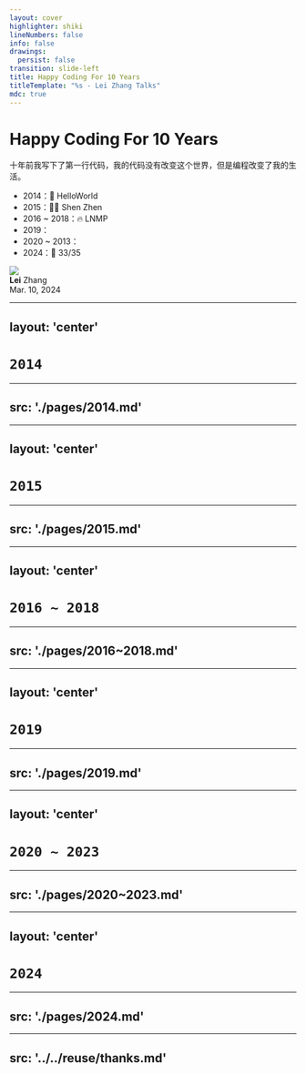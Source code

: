 ```yaml
---
layout: cover
highlighter: shiki
lineNumbers: false
info: false
drawings:
  persist: false
transition: slide-left
title: Happy Coding For 10 Years
titleTemplate: "%s - Lei Zhang Talks"
mdc: true
---
```


# Happy Coding For 10 Years

十年前我写下了第一行代码，我的代码没有改变这个世界，但是编程改变了我的生活。

- 2014：👋 HelloWorld
- 2015：👨‍💻 Shen Zhen
- 2016 ~ 2018：🔥 LNMP
- 2019：<logos-nodejs-icon /> <logos-npm-icon /> <logos-webpack /> <logos-vue />
- 2020 ~ 2013：<logos-docker-icon /> <logos-typescript-icon-round /> <logos-react /> <logos-nextjs-icon />  <logos-vercel-icon /> <Slidev /> <logos-astro-icon /> <logos-vitejs /> <logos-tailwindcss-icon />
- 2024：🫢 33/35

<div class="abs-bl mx-14 my-12 flex items-center">
  <img src="https://www.lovchun.com/images/avatar.jpg" class="rounded-full h-8">
  <div class="ml-3 flex flex-col text-left">
    <div><b>Lei</b> Zhang</div>
    <div class="text-sm opacity-50">Mar. 10, 2024</div>
  </div>
</div>

---
layout: 'center'
---

# `2014`

---
src: './pages/2014.md'
---

---
layout: 'center'
---

# `2015`

---
src: './pages/2015.md'
---

---
layout: 'center'
---

# `2016 ~ 2018`

---
src: './pages/2016~2018.md'
---

---
layout: 'center'
---

# `2019`

---
src: './pages/2019.md'
---

---
layout: 'center' 
---

# `2020 ~ 2023`

---
src: './pages/2020~2023.md'
---

---
layout: 'center'
---

# `2024`

---
src: './pages/2024.md'
---

---
src: '../../reuse/thanks.md'
---
